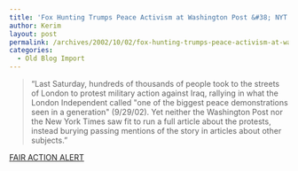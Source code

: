 ```yaml
---
title: 'Fox Hunting Trumps Peace Activism at Washington Post &#38; NYT'
author: Kerim
layout: post
permalink: /archives/2002/10/02/fox-hunting-trumps-peace-activism-at-washington-post-nyt/
categories:
  - Old Blog Import
---
```


>   &#8220;Last Saturday, hundreds of thousands of people took to the streets of London to protest military action against Iraq, rallying in what the London Independent called "one of the biggest peace demonstrations seen in a generation" (9/29/02). Yet neither the Washington Post nor the New York Times saw fit to run a full article about the protests, instead burying passing mentions of the story in articles about other subjects.&#8221;


<a href="http://www.fair.org/activism/london-protests.html" onclick="_gaq.push(['_trackEvent', 'outbound-article', 'http://www.fair.org/activism/london-protests.html', 'FAIR ACTION ALERT']);" >FAIR ACTION ALERT</a>

